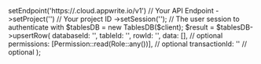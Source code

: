 <?php

use Appwrite\Client;
use Appwrite\Services\TablesDB;
use Appwrite\Permission;
use Appwrite\Role;

$client = (new Client())
    ->setEndpoint('https://<REGION>.cloud.appwrite.io/v1') // Your API Endpoint
    ->setProject('<YOUR_PROJECT_ID>') // Your project ID
    ->setSession(''); // The user session to authenticate with

$tablesDB = new TablesDB($client);

$result = $tablesDB->upsertRow(
    databaseId: '<DATABASE_ID>',
    tableId: '<TABLE_ID>',
    rowId: '<ROW_ID>',
    data: [], // optional
    permissions: [Permission::read(Role::any())], // optional
    transactionId: '<TRANSACTION_ID>' // optional
);